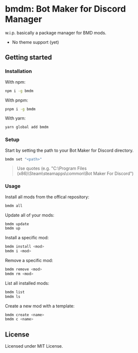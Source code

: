 # bmdm: Bot Maker for Discord Manager

w.i.p. basically a package manager for BMD mods.

- No theme support (yet)

## Getting started

### Installation

With npm:

```bash
npm i -g bmdm
```

With pnpm:

```bash
pnpm i -g bmdm
```

With yarn:

```bash
yarn global add bmdm
```

### Setup

Start by setting the path to your Bot Maker for Discord directory.

```bash
bmdm set "<path>"
```

> Use quotes (e.g. "C:\Program Files (x86)\Steam\steamapps\common\Bot Maker For Discord")

### Usage

Install all mods from the offical repository:

```bash
bmdm all
```

Update all of your mods:

```bash
bmdm update
bmdm up
```

Install a specific mod:

```bash
bmdm install <mod>
bmdm i <mod>
```

Remove a specific mod:

```bash
bmdm remove <mod>
bmdm rm <mod>
```

List all installed mods:

```bash
bmdm list
bmdm ls
```

Create a new mod with a template:

```bash
bmdm create <name>
bmdm c <name>
```

## License

Licensed under MIT License.
